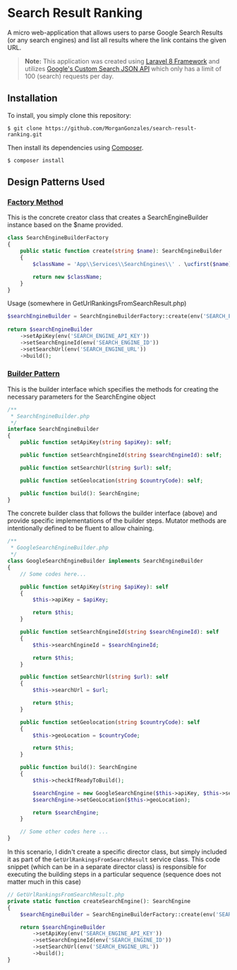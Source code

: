 # Search Result Ranking

A micro web-application that allows users to parse Google Search Results (or any search engines) and list all results where the link contains the given URL.
> **Note:** This application was created using [Laravel 8 Framework](https://laravel.com/docs/8.x) and utilizes [Google's Custom Search JSON API](https://developers.google.com/custom-search/v1/introduction) which only has a limit of 100 (search) requests per day.

## Installation
To install, you simply clone this repository:

```shell
$ git clone https://github.com/MorganGonzales/search-result-ranking.git
```

Then install its dependencies using [Composer](https://getcomposer.org/).

```shell
$ composer install
```


## Design Patterns Used

### [Factory Method](https://refactoring.guru/design-patterns/factory-method)

This is the concrete creator class that creates a SearchEngineBuilder instance based on the $name provided.

```php
class SearchEngineBuilderFactory
{
    public static function create(string $name): SearchEngineBuilder
    {
        $className = 'App\\Services\\SearchEngines\\' . \ucfirst($name) . 'SearchEngineBuilder';

        return new $className;
    }
}
```

Usage (somewhere in GetUrlRankingsFromSearchResult.php)

```php
$searchEngineBuilder = SearchEngineBuilderFactory::create(env('SEARCH_ENGINE'));  
  
return $searchEngineBuilder  
    ->setApiKey(env('SEARCH_ENGINE_API_KEY'))  
    ->setSearchEngineId(env('SEARCH_ENGINE_ID'))  
    ->setSearchUrl(env('SEARCH_ENGINE_URL'))  
    ->build();
````

### [Builder Pattern](https://refactoring.guru/design-patterns/builder)

This is the builder interface which specifies the methods for creating the necessary parameters for the SearchEngine object

```php
/**
 * SearchEngineBuilder.php 
 */
interface SearchEngineBuilder
{
    public function setApiKey(string $apiKey): self;

    public function setSearchEngineId(string $searchEngineId): self;

    public function setSearchUrl(string $url): self;

    public function setGeolocation(string $countryCode): self;

    public function build(): SearchEngine;
}
```

The concrete builder class that follows the builder interface (above) and provide specific implementations of the builder steps. Mutator methods are intentionally defined to be fluent to allow chaining.

```php
/**
 * GoogleSearchEngineBuilder.php
 */
class GoogleSearchEngineBuilder implements SearchEngineBuilder
{
    // Some codes here...

    public function setApiKey(string $apiKey): self
    {
        $this->apiKey = $apiKey;

        return $this;
    }

    public function setSearchEngineId(string $searchEngineId): self
    {
        $this->searchEngineId = $searchEngineId;

        return $this;
    }

    public function setSearchUrl(string $url): self
    {
        $this->searchUrl = $url;

        return $this;
    }

    public function setGeolocation(string $countryCode): self
    {
        $this->geoLocation = $countryCode;

        return $this;
    }

    public function build(): SearchEngine
    {
        $this->checkIfReadyToBuild();

        $searchEngine = new GoogleSearchEngine($this->apiKey, $this->searchEngineId, $this->searchUrl);
        $searchEngine->setGeoLocation($this->geoLocation);

        return $searchEngine;
    }

    // Some other codes here ...
}
```

In this scenario, I didn't create a specific director class, but simply included it as part of the `GetUrlRankingsFromSearchResult` service class. 
This code snippet (which can be in a separate director class) is responsible for executing the building steps in a particular sequence (sequence does not matter much in this case) 

```php
// GetUrlRankingsFromSearchResult.php
private static function createSearchEngine(): SearchEngine
{
    $searchEngineBuilder = SearchEngineBuilderFactory::create(env('SEARCH_ENGINE'));

    return $searchEngineBuilder
        ->setApiKey(env('SEARCH_ENGINE_API_KEY'))
        ->setSearchEngineId(env('SEARCH_ENGINE_ID'))
        ->setSearchUrl(env('SEARCH_ENGINE_URL'))
        ->build();
}
```




